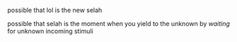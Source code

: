possible that lol is the new selah

possible that selah is the moment when you yield to the unknown by *waiting* for unknown incoming stimuli
